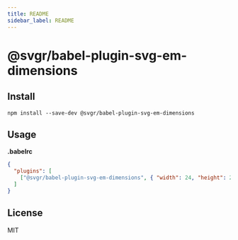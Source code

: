 ```yaml
---
title: README
sidebar_label: README
---
```

# @svgr/babel-plugin-svg-em-dimensions

## Install

```
npm install --save-dev @svgr/babel-plugin-svg-em-dimensions
```

## Usage

**.babelrc**

```json
{
  "plugins": [
    ["@svgr/babel-plugin-svg-em-dimensions", { "width": 24, "height": 24 }]
  ]
}
```

## License

MIT

